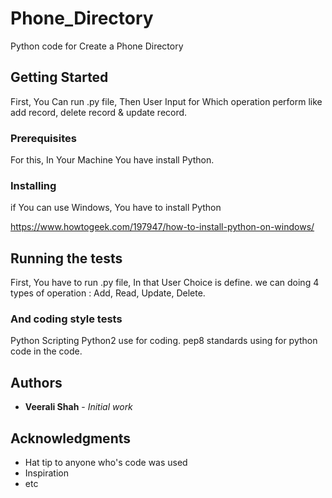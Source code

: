 # Phone_Directory
Python code for Create a Phone Directory

## Getting Started

First, You Can run .py file, Then User Input for Which operation perform like add record, delete record & update record.

### Prerequisites

For this, In Your Machine You have install Python.


### Installing

if You can use Windows,
You have to install Python

https://www.howtogeek.com/197947/how-to-install-python-on-windows/


## Running the tests

First, You have to run .py file, In that User Choice is define. 
we can doing 4 types of operation : Add, Read, Update, Delete.


### And coding style tests

Python Scripting Python2 use for coding.
pep8 standards using for python code in the code.


## Authors

* **Veerali Shah** - *Initial work* 

## Acknowledgments

* Hat tip to anyone who's code was used
* Inspiration
* etc


